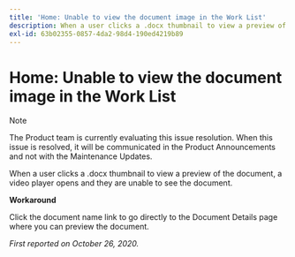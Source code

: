 ```yaml
---
title: 'Home: Unable to view the document image in the Work List'
description: When a user clicks a .docx thumbnail to view a preview of the document, a video player opens and they are unable to see the document.
exl-id: 63b02355-0857-4da2-98d4-190ed4219b89
---
```

# Home: Unable to view the document image in the Work List

>[!NOTE]
>
>The Product team is currently evaluating this issue resolution. When this issue is resolved, it will be communicated in the Product Announcements and not with the Maintenance Updates.

When a user clicks a .docx thumbnail to view a preview of the document, a video player opens and they are unable to see the document.

**Workaround**

Click the document name link to go directly to the Document Details page where you can preview the document.

_First reported on  October 26, 2020._
